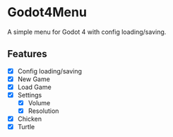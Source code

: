 # Godot4Menu
A simple menu for Godot 4 with config loading/saving.


## Features
- [x] Config loading/saving
- [x] New Game
- [x] Load Game
- [x] Settings
  - [x] Volume
  - [x] Resolution
- [x] Chicken
- [x] Turtle

